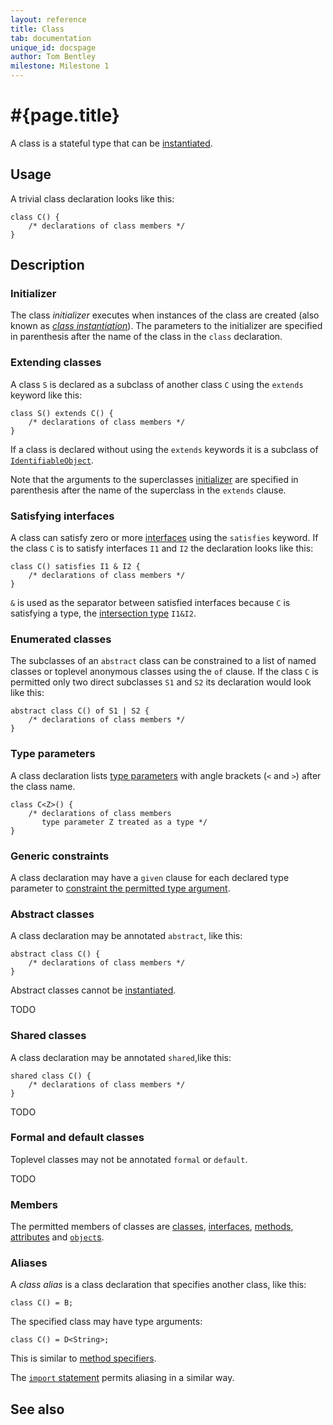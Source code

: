 ```yaml
---
layout: reference
title: Class
tab: documentation
unique_id: docspage
author: Tom Bentley
milestone: Milestone 1
---
```


# #{page.title}

A class is a stateful type that can be 
[instantiated](../../expression/class-instantiation).

## Usage 

A trivial class declaration looks like this:

<!-- id:c -->
    class C() {
        /* declarations of class members */
    }


## Description

### Initializer

The class *initializer* executes when instances of the class are created
(also known as [*class instantiation*](../../expression/class-instantiation)). 
The parameters to the initializer are specified in parenthesis after the 
name of the class in the `class` declaration.

### Extending classes

A class `S` is declared as a subclass of another class `C` using the `extends` 
keyword like this:

<!-- cat-id:c -->
    class S() extends C() {
        /* declarations of class members */
    }

If a class is declared without using the `extends` keywords it is a subclass of
[`IdentifiableObject`](TODO).

Note that the arguments to the superclasses [initializer](#initializer) are 
specified in parenthesis after the name of the superclass in the `extends` 
clause. 

### Satisfying interfaces

A class can satisfy zero or more [interfaces](../interface) using the 
`satisfies` keyword. If the class `C` is to satisfy interfaces `I1` and `I2` the 
declaration looks like this:

<!-- cat: interface I1 {} interface I2 {} -->
    class C() satisfies I1 & I2 {
        /* declarations of class members */
    }

`&` is used as the separator between satisfied interfaces because `C` is 
satisfying a type, the 
[intersection type](../type#intersection_types) `I1&I2`.

### Enumerated classes

The subclasses of an `abstract` class can be constrained to a list of named 
classes or toplevel anonymous classes using the `of` clause. 
If the class `C` is permitted only two direct 
subclasses `S1` and `S2` its declaration would look like this:

    abstract class C() of S1 | S2 {
        /* declarations of class members */
    }
<!-- cat: class S1() extends C() {} -->
<!-- cat: class S2() extends C() {} -->

### Type parameters

A class declaration lists [type parameters](../type-parameters) with angle brackets (`<` and `>`) 
after the class name. 

    class C<Z>() {
        /* declarations of class members 
           type parameter Z treated as a type */
    }

### Generic constraints

A class declaration may have a `given` clause for each declared type parameter 
to [constraint the permitted type argument](../type-parameters#constraints).

### Abstract classes

A class declaration may be annotated `abstract`, like this:

    abstract class C() {
        /* declarations of class members */
    }

Abstract classes cannot be [instantiated](../../expression/class-instantiation).

TODO

### Shared classes

A class declaration may be annotated `shared`,like this:

    shared class C() {
        /* declarations of class members */
    }

TODO

### Formal and default classes

Toplevel classes may not be annotated `formal` or `default`.

TODO

### Members

The permitted members of classes are [classes](../class), 
[interfaces](../interface), 
[methods](../method), 
[attributes](../attribute)
and [`object`s](../object).

### Aliases

A *class alias* is a class declaration that specifies another class, like this:

<!-- cat: class B() {} -->
    class C() = B;

The specified class may have type arguments:

<!-- cat: class D<X>() {} -->
    class C() = D<String>;

This is similar to [method specifiers](../method#method_specifiers).

The [`import` statement](../../statement/import) permits aliasing in a 
similar way.

## See also


